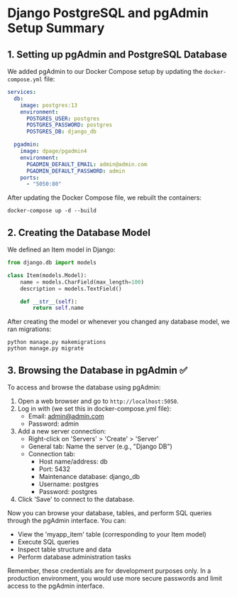 # Django PostgreSQL and pgAdmin Setup Summary

## 1. Setting up pgAdmin and PostgreSQL Database

We added pgAdmin to our Docker Compose setup by updating the `docker-compose.yml` file:

```yaml
services:
  db:
    image: postgres:13
    environment:
      POSTGRES_USER: postgres
      POSTGRES_PASSWORD: postgres
      POSTGRES_DB: django_db

  pgadmin:
    image: dpage/pgadmin4
    environment:
      PGADMIN_DEFAULT_EMAIL: admin@admin.com
      PGADMIN_DEFAULT_PASSWORD: admin
    ports:
      - "5050:80"
```

After updating the Docker Compose file, we rebuilt the containers:

```
docker-compose up -d --build
```

## 2. Creating the Database Model

We defined an Item model in Django:

```python
from django.db import models

class Item(models.Model):
    name = models.CharField(max_length=100)
    description = models.TextField()

    def __str__(self):
        return self.name
```

After creating the model or whenever you changed any database model, we ran migrations:

```
python manage.py makemigrations
python manage.py migrate
```

## 3. Browsing the Database in pgAdmin :white_check_mark:

To access and browse the database using pgAdmin:

1. Open a web browser and go to `http://localhost:5050`.
2. Log in with (we set this in docker-compose.yml file):
   - Email: admin@admin.com
   - Password: admin
3. Add a new server connection:
   - Right-click on 'Servers' > 'Create' > 'Server'
   - General tab: Name the server (e.g., "Django DB")
   - Connection tab:
     - Host name/address: db
     - Port: 5432
     - Maintenance database: django_db
     - Username: postgres
     - Password: postgres
4. Click 'Save' to connect to the database.

Now you can browse your database, tables, and perform SQL queries through the pgAdmin interface. You can:
- View the 'myapp_item' table (corresponding to your Item model)
- Execute SQL queries
- Inspect table structure and data
- Perform database administration tasks

Remember, these credentials are for development purposes only. In a production environment, you would use more secure passwords and limit access to the pgAdmin interface.